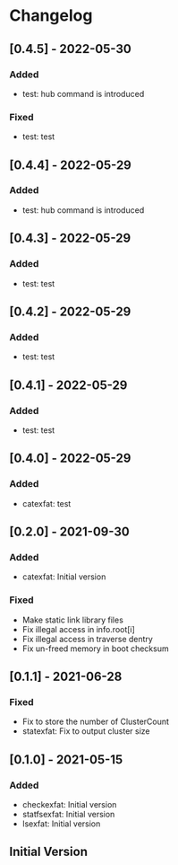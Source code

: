 # Changelog

## [0.4.5] - 2022-05-30

### Added

- test: hub command is introduced

### Fixed

- test: test

## [0.4.4] - 2022-05-29

### Added

- test: hub command is introduced

## [0.4.3] - 2022-05-29

### Added

- test: test

## [0.4.2] - 2022-05-29

### Added

- test: test

## [0.4.1] - 2022-05-29

### Added

- test: test

## [0.4.0] - 2022-05-29

### Added

- catexfat: test

## [0.2.0] - 2021-09-30

### Added

- catexfat: Initial version

### Fixed

- Make static link library files
- Fix illegal access in info.root[i]
- Fix illegal access in traverse dentry
- Fix un-freed memory in boot checksum

## [0.1.1] - 2021-06-28

### Fixed

- Fix to store the number of ClusterCount
- statexfat: Fix to output cluster size

## [0.1.0] - 2021-05-15

### Added

- checkexfat: Initial version
- statfsexfat: Initial version
- lsexfat: Initial version

## Initial Version
